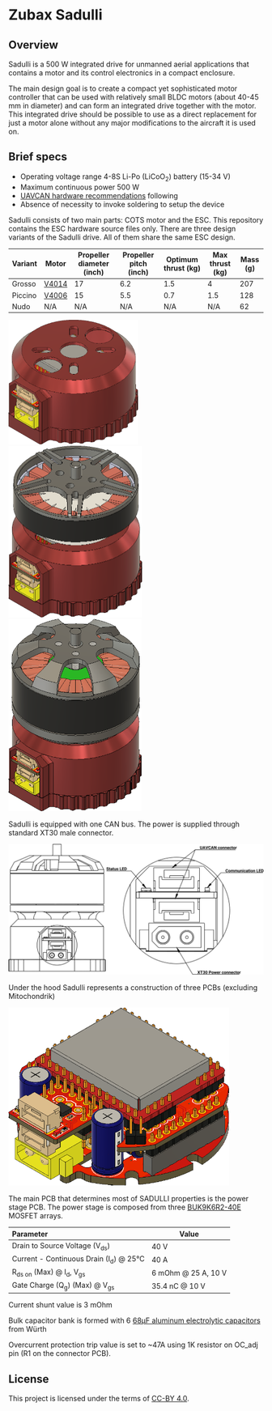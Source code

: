 # Zubax Sadulli

## Overview

Sadulli is a 500 W integrated drive for unmanned aerial applications that contains a motor and its control electronics in a compact enclosure. 

The main design goal is to create a compact yet sophisticated motor controller that can be used with relatively small BLDC motors (about 40-45 mm in diameter) and can form an integrated drive together with the motor. This integrated drive should be possible to use as a direct replacement for just a motor alone without any major modifications to the aircraft it is used on. 

## Brief specs

- Operating voltage range 4-8S Li-Po (LiCoO<sub>2</sub>) battery (15-34 V)
- Maximum continuous power 500 W
- [UAVCAN hardware recommendations](https://uavcan.org/Specification/8._Hardware_design_recommendations/) following
- Absence of necessity to invoke soldering to setup the device

Sadulli consists of two main parts:  COTS motor and the ESC.  This repository contains the ESC hardware source files only.  There are three design variants of the Sadulli drive. All of them share the same ESC design.

| Variant | Motor                                                        | Propeller diameter (inch) | Propeller pitch (inch) | Optimum thrust (kg) | Max thrust (kg) | Mass (g) |
| ------- | ------------------------------------------------------------ | ------------------------- | ---------------------- | ------------------- | --------------- | -------- |
| Grosso  | [V4014](http://en.rcsunnysky.com/v-multi-rotorefficiencytype/1083.html) | 17                        | 6.2                    | 1.5                 | 4               | 207      |
| Piccino | [V4006](http://en.rcsunnysky.com/v-multi-rotorefficiencytype/1081.html) | 15                        | 5.5                    | 0.7                 | 1.5             | 128      |
| Nudo    | N/A                                                          | N/A                       | N/A                    | N/A                 | N/A             | 62       |

<img src="pics/nudo.png" alt="nudo" style="zoom: 33%;" />

<img src="pics/piccino.png" alt="piccino" style="zoom: 50%;" />

<img src="pics/grosso.png" alt="grosso" style="zoom:60%;" />

Sadulli is equipped with one CAN bus. The power is supplied through standard XT30 male connector.

<img src="pics/Sadulli connectors drawing.png" alt="grosso" style="zoom:60%;" />

Under the hood Sadulli represents a construction of three PCBs (excluding Mitochondrik)

<img src="pics/Sadulli PCB.png" alt="grosso" style="zoom:60%;" />

The main PCB that determines most of SADULLI properties is the power stage PCB. The power stage is composed from three [BUK9K6R2-40E](https://www.digikey.com/products/en?keywords=1727-7274-1-ND) MOSFET arrays. 

| Parameter                                               | Value               |
| :------------------------------------------------------ | ------------------- |
| Drain to Source Voltage (V<sub>ds</sub>)                | 40 V                |
| Current - Continuous Drain (I<sub>d</sub>) @ 25°C       | 40 A                |
| R<sub>ds on</sub> (Max) @ I<sub>d</sub>, V<sub>gs</sub> | 6 mOhm @ 25 A, 10 V |
| Gate Charge (Q<sub>g</sub>) (Max) @ V<sub>gs</sub>      | 35.4 nC @ 10 V      |

Current shunt value is 3 mOhm

Bulk capacitor bank is formed with 6 [68µF  aluminum electrolytic capacitors](https://www.digikey.com/product-detail/en/w-rth-elektronik/860020673014/732-8860-3-ND/5727097) from Würth

Overcurrent protection trip value is set to ~47A using 1K resistor on OC_adj pin (R1 on the connector PCB). 

## License

This project is licensed under the terms of [CC-BY 4.0](https://creativecommons.org/licenses/by/4.0/).